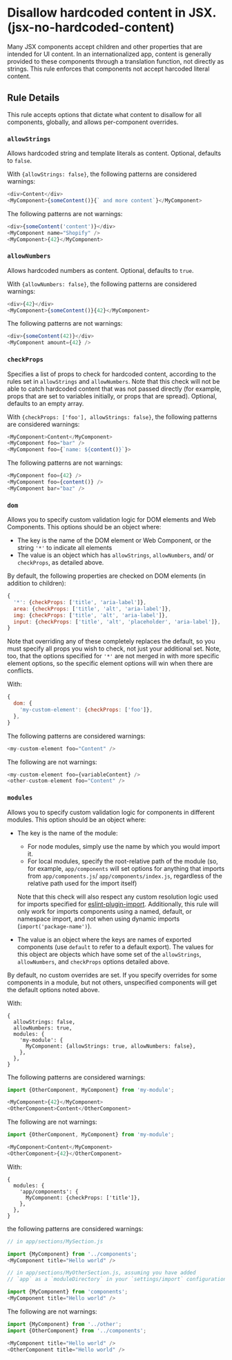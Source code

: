# Disallow hardcoded content in JSX. (jsx-no-hardcoded-content)

Many JSX components accept children and other properties that are intended for UI content. In an internationalized app, content is generally provided to these components through a translation function, not directly as strings. This rule enforces that components not accept harcoded literal content.

## Rule Details

This rule accepts options that dictate what content to disallow for all components, globally, and allows per-component overrides.

### `allowStrings`

Allows hardcoded string and template literals as content. Optional, defaults to `false`.

With `{allowStrings: false}`, the following patterns are considered warnings:

```js
<div>Content</div>
<MyComponent>{someContent()}{` and more content`}</MyComponent>
```

The following patterns are not warnings:

```js
<div>{someContent('content')}</div>
<MyComponent name="Shopify" />
<MyComponent>{42}</MyComponent>
```

### `allowNumbers`

Allows hardcoded numbers as content. Optional, defaults to `true`.

With `{allowNumbers: false}`, the following patterns are considered warnings:

```js
<div>{42}</div>
<MyComponent>{someContent()}{42}</MyComponent>
```

The following patterns are not warnings:

```js
<div>{someContent(42)}</div>
<MyComponent amount={42} />
```

### `checkProps`

Specifies a list of props to check for hardcoded content, according to the rules set in `allowStrings` and `allowNumbers`. Note that this check will not be able to catch hardcoded content that was not passed directly (for example, props that are set to variables initially, or props that are spread). Optional, defaults to an empty array.

With `{checkProps: ['foo'], allowStrings: false}`, the following patterns are considered warnings:

```js
<MyComponent>Content</MyComponent>
<MyComponent foo="bar" />
<MyComponent foo={`name: ${content()}`}>
```

The following patterns are not warnings:

```js
<MyComponent foo={42} />
<MyComponent foo={content()} />
<MyComponent bar="baz" />
```

### `dom`

Allows you to specify custom validation logic for DOM elements and Web Components. This options should be an object where:

* The key is the name of the DOM element or Web Component, or the string `'*'` to indicate all elements
* The value is an object which has `allowStrings`, `allowNumbers`, and/ or `checkProps`, as detailed above.

By default, the following properties are checked on DOM elements (in addition to children):

```js
{
  '*': {checkProps: ['title', 'aria-label']},
  area: {checkProps: ['title', 'alt', 'aria-label']},
  img: {checkProps: ['title', 'alt', 'aria-label']},
  input: {checkProps: ['title', 'alt', 'placeholder', 'aria-label']},
}
```

Note that overriding any of these completely replaces the default, so you must specify all props you wish to check, not just your additional set. Note, too, that the options specified for `'*'` are not merged in with more specific element options, so the specific element options will win when there are conflicts.

With:

```js
{
  dom: {
    'my-custom-element': {checkProps: ['foo']},
  },
}
```

The following patterns are considered warnings:

```js
<my-custom-element foo="Content" />
```

The following are not warnings:

```js
<my-custom-element foo={variableContent} />
<other-custom-element foo="Content" />
```

### `modules`

Allows you to specify custom validation logic for components in different modules. This option should be an object where:

* The key is the name of the module:
  * For node modules, simply use the name by which you would import it.
  * For local modules, specify the root-relative path of the module (so, for example, `app/components` will set options for anything that imports from `app/components.js`/ `app/components/index.js`, regardless of the relative path used for the import itself)

  Note that this check will also respect any custom resolution logic used for imports specified for [eslint-plugin-import](https://github.com/benmosher/eslint-plugin-import). Additionally, this rule will only work for imports components using a named, default, or namespace import, and not when using dynamic imports (`import('package-name')`).
* The value is an object where the keys are names of exported components (use `default` to refer to a default export). The values for this object are objects which have some set of the `allowStrings`, `allowNumbers`, and `checkProps` options detailed above.

By default, no custom overrides are set. If you specify overrides for some components in a module, but not others, unspecified components will get the default options noted above.

With:

```
{
  allowStrings: false,
  allowNumbers: true,
  modules: {
    'my-module': {
      MyComponent: {allowStrings: true, allowNumbers: false},
    },
  },
}
```

The following patterns are considered warnings:

```js
import {OtherComponent, MyComponent} from 'my-module';

<MyComponent>{42}</MyComponent>
<OtherComponent>Content</OtherComponent>
```

The following are not warnings:

```js
import {OtherComponent, MyComponent} from 'my-module';

<MyComponent>Content</MyComponent>
<OtherComponent>{42}</OtherComponent>
```

With:

```
{
  modules: {
    'app/components': {
      MyComponent: {checkProps: ['title']},
    },
  },
}
```

the following patterns are considered warnings:

```js
// in app/sections/MySection.js

import {MyComponent} from '../components';
<MyComponent title="Hello world" />

// in app/sections/MyOtherSection.js, assuming you have added
// `app` as a `moduleDirectory` in your `settings/import` configuration

import {MyComponent} from 'components';
<MyComponent title="Hello world" />
```

The following are not warnings:

```js
import {MyComponent} from '../other';
import {OtherComponent} from '../components';

<MyComponent title="Hello world" />
<OtherComponent title="Hello world" />
```
